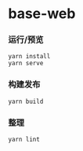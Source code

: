 # base-web

### 运行/预览
```
yarn install
yarn serve
```
### 构建发布
```
yarn build
```
### 整理
```
yarn lint
```